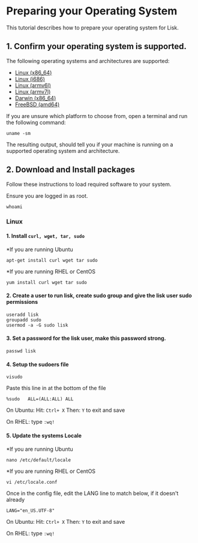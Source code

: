 
# Preparing your Operating System

This tutorial describes how to prepare your operating system for Lisk.

## 1. Confirm your operating system is supported.

The following operating systems and architectures are supported:

- [Linux (x86_64)](#linux-x86_64-)
- [Linux (i686)](#linux-i686-)
- [Linux (armv6l)](#linux-armv6l-)
- [Linux (armv7l)](#linux-armv7l-)
- [Darwin (x86_64)](#darwin-x86_64-)
- [FreeBSD (amd64)](#freebsd-amd64-)

If you are unsure which platform to choose from, open a terminal and run the following command:

```text
uname -sm
```

The resulting output, should tell you if your machine is running on a supported operating system and architecture.

## 2. Download and Install packages

Follow these instructions to load required software to your system.

Ensure you are logged in as root.

```text
whoami
```


### Linux

#### 1. Install `curl, wget, tar, sudo`

*If you are running Ubuntu
  
  ```text
  apt-get install curl wget tar sudo
  ```
  
*If you are running RHEL or CentOS

  ```text
  yum install curl wget tar sudo
  ```

#### 2. Create a user to run lisk, create sudo group and give the lisk user sudo permissions

  ```text
  useradd lisk
  groupadd sudo
  usermod -a -G sudo lisk
  ```

#### 3. Set a password for the lisk user, make this password strong.

  ```text
  passwd lisk
  ```

#### 4. Setup the sudoers file

  ```text
  visudo
  ```
  
  Paste this line in at the bottom of the file
  ```text
  %sudo   ALL=(ALL:ALL) ALL
  ```
  
On Ubuntu:  Hit: `Ctrl+ X` Then: `Y` to exit and save

On RHEL: type `:wq!`

#### 5. Update the systems Locale

*If you are running Ubuntu

  ```text
  nano /etc/default/locale
  ```

*If you are running RHEL or CentOS

  ```text
  vi /etc/locale.conf
  ```

Once in the config file, edit the LANG line to match below, if it doesn't already

  ```text
  LANG="en_US.UTF-8"
  ```
  
On Ubuntu:  Hit: `Ctrl+ X` Then: `Y` to exit and save

On RHEL: type `:wq!`
